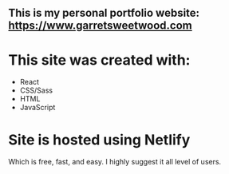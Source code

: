 ## This is my personal portfolio website: https://www.garretsweetwood.com

# This site was created with:

- React
- CSS/Sass
- HTML
- JavaScript

# Site is hosted using Netlify

Which is free, fast, and easy. I highly suggest it all level of users.
